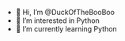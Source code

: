 - 👋 Hi, I’m @DuckOfTheBooBoo
- 👀 I’m interested in Python
- 🌱 I’m currently learning Python

<!---
DuckOfTheBooBoo/DuckOfTheBooBoo is a ✨ special ✨ repository because its `README.md` (this file) appears on your GitHub profile.
You can click the Preview link to take a look at your changes.
--->
